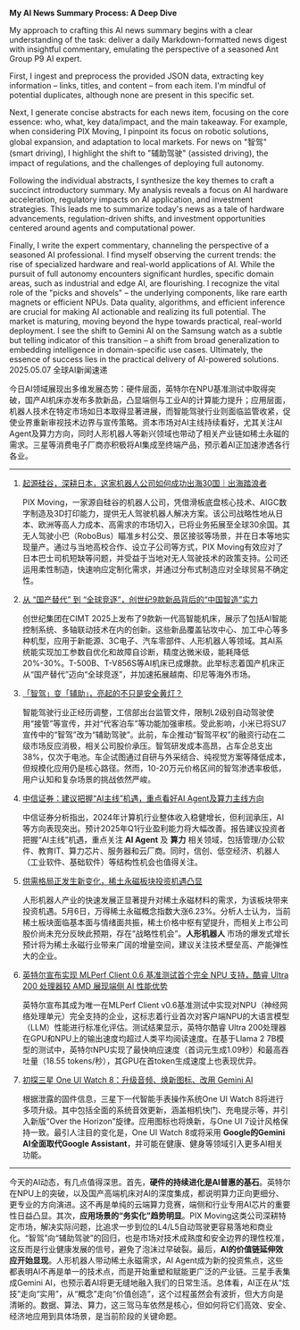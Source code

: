**My AI News Summary Process: A Deep Dive**

My approach to crafting this AI news summary begins with a clear understanding of the task: deliver a daily Markdown-formatted news digest with insightful commentary, emulating the perspective of a seasoned Ant Group P9 AI expert.

First, I ingest and preprocess the provided JSON data, extracting key information – links, titles, and content – from each item. I'm mindful of potential duplicates, although none are present in this specific set.

Next, I generate concise abstracts for each news item, focusing on the core essence: who, what, key data/impact, and the main takeaway. For example, when considering PIX Moving, I pinpoint its focus on robotic solutions, global expansion, and adaptation to local markets.  For news on "智驾" (smart driving), I highlight the shift to "辅助驾驶" (assisted driving), the impact of regulations, and the challenges of deploying full autonomy.

Following the individual abstracts, I synthesize the key themes to craft a succinct introductory summary. My analysis reveals a focus on AI hardware acceleration, regulatory impacts on AI application, and investment strategies. This leads me to summarize today's news as a tale of hardware advancements, regulation-driven shifts, and investment opportunities centered around agents and computational power.

Finally, I write the expert commentary, channeling the perspective of a seasoned AI professional. I find myself observing the current trends: the rise of specialized hardware and real-world applications of AI. While the pursuit of full autonomy encounters significant hurdles, specific domain areas, such as industrial and edge AI, are flourishing. I recognize the vital role of the "picks and shovels" – the underlying components, like rare earth magnets or efficient NPUs. Data quality, algorithms, and efficient inference are crucial for making AI actionable and realizing its full potential. The market is maturing, moving beyond the hype towards practical, real-world deployment. I see the shift to Gemini AI on the Samsung watch as a subtle but telling indicator of this transition – a shift from broad generalization to embedding intelligence in domain-specific use cases. Ultimately, the essence of success lies in the practical delivery of AI-powered solutions.
2025.05.07 全球AI新闻速递

今日AI领域展现出多维发展态势：硬件层面，英特尔在NPU基准测试中取得突破，国产AI机床亦发布多款新品，凸显端侧与工业AI的计算能力提升；应用层面，机器人技术在特定市场如日本取得显著进展，而智能驾驶行业则面临监管收紧，促使业界重新审视技术边界与宣传策略。资本市场对AI主线持续看好，尤其关注AI Agent及算力方向，同时人形机器人等新兴领域也带动了相关产业链如稀土永磁的需求。三星等消费电子厂商亦积极将AI集成至终端产品，预示着AI正加速渗透各行各业。

---

1.  [起源硅谷，深耕日本，这家机器人公司如何成功出海30国｜出海踏浪者](https://36kr.com/p/3280872007164290)

    PIX Moving，一家源自硅谷的机器人公司，凭借滑板底盘核心技术、AIGC数字制造及3D打印能力，提供无人驾驶机器人解决方案。该公司战略性地从日本、欧洲等高人力成本、高需求的市场切入，已将业务拓展至全球30余国。其无人驾驶小巴（RoboBus）瞄准乡村公交、景区接驳等场景，并在日本等地实现量产。通过与当地高校合作、设立子公司等方式，PIX Moving有效应对了日本巴士司机短缺等问题，并受益于当地对无人驾驶技术的政策支持。公司还运用柔性制造，快速响应定制化需求，并通过分布式制造应对全球贸易不确定性。

2.  [从 “国产替代” 到 “全球竞逐”，创世纪9款新品背后的“中国智造”实力](https://36kr.com/p/3280812034449796)

    创世纪集团在CIMT 2025上发布了9款新一代高智能机床，展示了包括AI智能控制系统、多轴联动技术在内的创新。这些新品覆盖钻攻中心、加工中心等多种机型，应用于新能源、3C电子、汽车零部件、人形机器人等领域。其AI系统能实现加工参数自优化和故障自诊断，精度达微米级，能耗降低20%-30%。T-500B、T-V856S等AI机床已成爆款。此举标志着国产机床正从“国产替代”迈向“全球竞逐”，并加速拓展越南、印尼等海外市场。

3.  [「智驾」变「辅助」，亮起的不只是安全黄灯？](https://36kr.com/p/3280828623659136)

    智能驾驶行业正经历调整，工信部出台监管文件，限制L2级别自动驾驶使用“接管”等宣传，并对“代客泊车”等功能加强审核。受此影响，小米已将SU7宣传中的“智驾”改为“辅助驾驶”。此前，车企推动“智驾平权”的融资行动在二级市场反应消极，相关公司股价承压。智驾研发成本高昂，占车企总支出38%，仅次于电池。车企试图通过自研与外采结合、纯视觉方案等降低成本，但规模化应用仍是核心路径。然而，10-20万元价格区间的智驾渗透率极低，用户认知和复杂场景的挑战依然严峻。

4.  [中信证券：建议把握“AI主线”机遇，重点看好AI Agent及算力主线方向](https://36kr.com/newsflashes/3281833551159937)

    中信证券分析指出，2024年计算机行业整体收入稳健增长，但利润承压，AI等方向表现突出。预计2025年Q1行业盈利能力将大幅改善。报告建议投资者把握“AI主线”机遇，重点关注 **AI Agent** 及 **算力** 相关领域，包括管理/办公软件、教育IT、算力芯片、服务器和云厂商。同时，信创、低空经济、机器人（工业软件、基础软件）等结构性机会也值得关注。

5.  [供需格局正发生新变化，稀土永磁板块投资机遇凸显](https://36kr.com/newsflashes/3281794116706951?f=rss)

    人形机器人产业的快速发展正显著提升对稀土永磁材料的需求，为该板块带来投资机遇。5月6日，万得稀土永磁概念指数大涨6.23%。分析人士认为，当前稀土板块面临基本面与情绪面共振，稀土价格中枢有望提升，而相关上市公司股价尚未充分反映此预期，存在“战略性机会”。**人形机器人** 市场的爆发式增长预计将为稀土永磁行业带来广阔的增量空间，建议关注技术壁垒高、产能弹性大的企业。

6.  [英特尔宣布实现 MLPerf Client 0.6 基准测试首个完全 NPU 支持，酷睿 Ultra 200 处理器较 AMD 展现端侧 AI 性能优势](https://www.ithome.com/0/851/113.htm)

    英特尔宣布其成为唯一在MLPerf Client v0.6基准测试中实现对NPU（神经网络处理单元）完全支持的企业，这标志着行业首次对客户端NPU的大语言模型（LLM）性能进行标准化评估。测试结果显示，英特尔酷睿 Ultra 200处理器在GPU和NPU上的输出速度均超过人类平均阅读速度。在基于Llama 2 7B模型的测试中，英特尔NPU实现了最快响应速度（首词元生成1.09秒）和最高吞吐量（18.55 tokens/秒），其GPU在首token生成速度上也表现优异。

7.  [初探三星 One UI Watch 8：升级音频、焕新图标、改用 Gemini AI](https://www.ithome.com/0/851/107.htm)

    根据泄露的固件信息，三星下一代智能手表操作系统One UI Watch 8将进行多项升级。其中包括全面的系统音效更新，涵盖相机快门、充电提示等，并引入新版“Over the Horizon”旋律。应用图标也将焕新，与One UI 7设计风格保持一致。最引人注目的变化是，One UI Watch 8或将采用 **Google的Gemini AI全面取代Google Assistant**，并可能在健康、健身等领域引入更多AI相关功能。

---

今天的AI动态，有几点值得深思。首先，**硬件的持续进化是AI普惠的基石**。英特尔在NPU上的突破，以及国产高端机床对AI的深度集成，都说明算力正向更细分、更专业的方向演进。这不再是单纯的云端算力竞赛，端侧和行业专用AI芯片的重要性日益凸显。其次，**应用场景的“务实化”趋势明显**。PIX Moving这类公司深耕特定市场，解决实际问题，比追求一步到位的L4/L5自动驾驶更容易落地和商业化。“智驾”向“辅助驾驶”的回归，也是市场对技术成熟度和安全边界的理性校准，这反而是行业健康发展的信号，避免了泡沫过早破裂。最后，**AI的价值链延伸效应开始显现**。人形机器人带动稀土永磁需求，AI Agent成为新的投资焦点，这些都表明AI不再是单一的技术点，而是开始重塑和赋能更广泛的产业链。三星手表集成Gemini AI，也预示着AI将更无缝地融入我们的日常生活。总体看，AI正在从“炫技”走向“实用”，从“概念”走向“价值创造”，这个过程虽然会有波折，但大方向是清晰的。数据、算法、算力，这三驾马车依然是核心，但如何将它们高效、安全、经济地应用到具体场景，是当前阶段的关键命题。